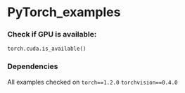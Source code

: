 # PyTorch_examples

### Check if GPU is available:
```torch.cuda.is_available()```

### Dependencies
All examples checked on 
`torch==1.2.0`
`torchvision==0.4.0`
